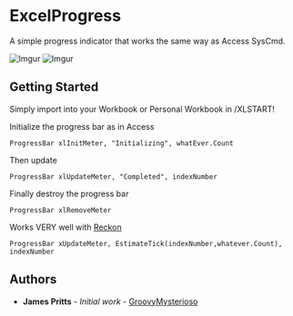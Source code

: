 # ExcelProgress

A simple progress indicator that works the same way as Access SysCmd.

![Imgur](https://i.imgur.com/sSRbdQb.png)
![Imgur](https://i.imgur.com/I8wuEgq.png)
## Getting Started

Simply import into your Workbook or Personal Workbook in /XLSTART!

Initialize the progress bar as in Access

```
ProgressBar xlInitMeter, "Initializing", whatEver.Count
```

Then update

```
ProgressBar xlUpdateMeter, "Completed", indexNumber
```

Finally destroy the progress bar

```
ProgressBar xlRemoveMeter
```

Works VERY well with [Reckon](https://github.com/groovyMysterioso/Reckon)
```
ProgressBar xUpdateMeter, EstimateTick(indexNumber,whatever.Count), indexNumber
```

## Authors

* **James Pritts** - *Initial work* - [GroovyMysterioso](https://github.com/GroovyMysterioso)

